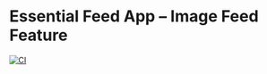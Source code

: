 # Essential Feed App – Image Feed Feature

[![CI](https://github.com/koami4k0ntrast/EssentialFeed-Starter-Project/actions/workflows/CI.yaml/badge.svg)](https://github.com/koami4k0ntrast/EssentialFeed-Starter-Project/actions/workflows/CI.yaml)

